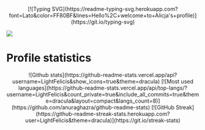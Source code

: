 <div align="center">
[![Typing SVG](https://readme-typing-svg.herokuapp.com?font=Lato&color=FF80BF&lines=Hello%2C+welcome+to+Alicja's+profile)](https://git.io/typing-svg)
</div>

<!--
**LightFelicis/LightFelicis** is a ✨ _special_ ✨ repository because its `README.md` (this file) appears on your GitHub profile.

Here are some ideas to get you started:

- 🔭 I’m currently working on ...
- 🌱 I’m currently learning ...
- 👯 I’m looking to collaborate on ...
- 🤔 I’m looking for help with ...
- 💬 Ask me about ...
- 📫 How to reach me: ...
- 😄 Pronouns: ...
- ⚡ Fun fact: ...
-->


![](https://komarev.com/ghpvc/?username=LightFelicis&color=FF9580)

# Profile statistics

<div align="center">
![Github stats](https://github-readme-stats.vercel.app/api?username=LightFelicis&show_icons=true&theme=dracula)
[![Most used languages](https://github-readme-stats.vercel.app/api/top-langs/?username=LightFelicis&count_private=true&include_all_commits=true&theme=dracula&layout=compact&langs_count=8)](https://github.com/anuraghazra/github-readme-stats)
[![GitHub Streak](https://github-readme-streak-stats.herokuapp.com?user=LightFelicis&theme=dracula)](https://git.io/streak-stats)
</div>


